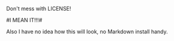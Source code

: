 Don't mess with LICENSE!

#I MEAN IT!!!#

Also I have no idea how this will look, no Markdown install handy.

